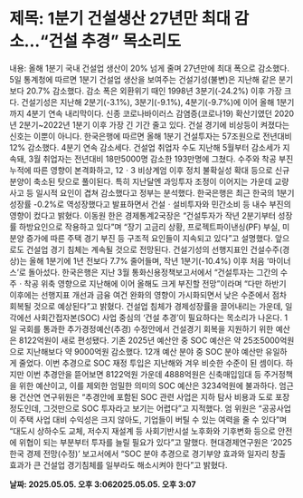 # **제목: 1분기 건설생산 27년만 최대 감소…“건설 추경” 목소리도**

  내용: 올해 1분기 국내 건설업 생산이 20% 넘게 줄며 27년만에 최대 폭으로 감소했다.           5일 통계청에 따르면 1분기 건설업 생산을 보여주는 건설기성(불변)은 지난해 같은 분기보다 20.7% 감소했다. 감소 폭은 외환위기 때인 1998년 3분기(-24.2%) 이후 가장 크다. 건설기성은 지난해 2분기(-3.1%), 3분기(-9.1%), 4분기(-9.7%)에 이어 올해 1분기까지 4분기 연속 내리막이다. 신종 코로나바이러스 감염증(코로나19) 확산기였던 2020년 2분기~2022년 1분기 이후 가장 긴 기간 줄고 있다.           건설 경기에 비상등이 켜졌다는 신호는 이뿐이 아니다. 한국은행에 따르면 올해 1분기 건설투자는 57조원으로 전년대비 12% 감소했다. 4분기 연속 감소세다. 건설업 취업자 수도 지난해 5월부터 감소세가 지속돼, 3월 취업자는 전년대비 18만5000명 감소한 193만명에 그쳤다.                                                                                                                       수주와 착공 부진 누적에 따른 영향이 본격화하고, 12ㆍ3 비상계엄 이후 정치 불확실성 확대 등으로 신규 분양이 축소된 탓으로 풀이된다. 특히 지난달엔 과잉투자 조정이 이어지는 가운데 교량 사고 등 일시적 요인이 겹쳐 감소했다고 정부는 분석했다.           한국은행은 최근 한국의 1분기 성장률 -0.2%로 역성장했다고 발표하면서 건설ㆍ설비투자와 민간소비 등 내수 부진의 영향이 컸다고 밝혔다. 이동원 한은 경제통계2국장은 “건설투자가 작년 2분기부터 성장률 하방요인으로 작용하고 있다”며 “장기 고금리 상황, 프로젝트파이낸싱(PF) 부실, 미분양 증가에 따른 주택 경기 부진 등 구조적 요인들이 지속되고 있다”고 설명했다.           앞으로도 건설업 경기 침체는 계속될 것으로 전망된다. 건설기성의 선행지표인 건설수주(경상)는 올해 1분기에 1년 전보다 7.7% 줄어들며, 작년 1분기(-10.4%) 이후 처음 ‘마이너스’로 돌아섰다. 한국은행은 지난 3월 통화신용정책보고서에서 “건설투자는 그간의 수주ㆍ착공 위축 영향으로 지난해에 이어 올해도 크게 부진할 전망”이라며 “다만 하반기 이후에는 선행지표 개선과 금융 여건 완화의 영향이 가시화되면서 낮은 수준에서 점차 회복될 것으로 예상된다”고 밝혔다.           건설업 침체가 경제성장률을 끌어내리는 가운데, 일각에선 사회간접자본(SOC) 사업 중심의 ‘건설 추경’이 필요하다는 목소리가 나온다.           1일 국회를 통과한 추가경정예산(추경) 수정안에서 건설경기 회복을 지원하기 위한 예산은 8122억원이 새로 편성됐다. 기존 2025년 예산안 중 SOC 예산은 약 25조5000억원으로 지난해보다 약 9000억원 감소했다. 12개 예산 분야 중 SOC 분야 예산만 유일하게 줄었다. 이번 추경으로 SOC 재정 투입은 지난해와 겨우 비슷한 수준이 된 셈이다. 하지만 이번 추경안을 뜯어보면 8122억원 가운데 4888억원은 신축매입임대 등 주거정책을 위한 예산이고, 이를 제외한 엄밀한 의미의 SOC 예산은 3234억원에 불과하다.           엄근용 건산연 연구위원은 “추경안에 포함된 SOC 관련 사업은 지하 탐사 비용과 도로 포장 정도인데, 그것만으로 SOC 투자라고 보기는 어렵다”고 지적했다. 엄 위원은 “공공사업이 주택 사업 대비 수익성은 크지 않아도, 기업들이 버틸 수 있는 여력을 줄 수 있다”며 “대도시 상하수도 교체, 저수지 재설계 등 사회기반시설 노후화와 기후변화 등으로 안전에 위협이 되는 부분부터 투자를 늘릴 필요가 있다”고 말했다.           현대경제연구원은 ‘2025 한국 경제 전망(수정)’ 보고서에서 “SOC 분야 추경으로 경기부양 효과와 일자리 창출 효과가 큰 건설업 경기침체를 일부라도 해소시켜야 한다”고 밝혔다.

  **날짜: 2025.05.05. 오후 3:062025.05.05. 오후 3:07**